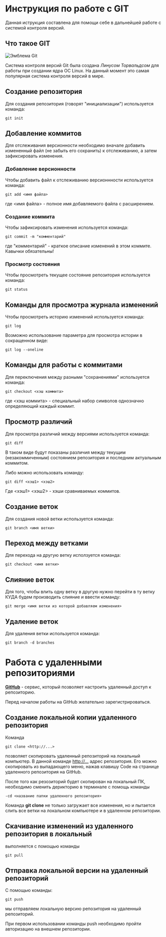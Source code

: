 # **Инструкция по работе с GIT**

Данная иструкция составлена для помощи себе в дальнейшей работе с системой контроля версий.

## Что такое GIT

![Эмблема Git](git.JPG)

Система контроля версий Git была создана *Линусом Торвальдсом* для работы при создании ядра ОС Linux. На данный момент это самая популярная система контроля версий в мире.

## Создание репозитория

Для создания репозитория (говорят "инициализации") используется команда:

    git init

## Добавление коммитов

Для отслеживания версионности необходимо вначале добавить измененный файл (не забыть его сохранить) к отслеживанию, а затем зафиксировать изменения.

### Добавление версионности

Чтобы добавить файл к отслеживанию версионнности используется команда:

    git add <имя файла>

где <имя файла> - полное имя добавляемого файла с расширением.

### Создание коммита

Чтобы зафиксировать изменения используется команда:

    git commit -m "комментарий"

где "комментарий" - краткое описание изменений в этом коммите. Кавычки обязательны!

### Просмотр состояния

Чтобы просмотреть текущее состояние репозитория используется команда:

    git status

## Команды для просмотра журнала изменений

Чтобы просмотреть историю изменений используется команда:

    git log

Возможно использование параметра для просмотра истории в сокращенном виде:

    git log --oneline

## Команды для работы с коммитами

Для переключения между разными "сохранениями" используется команда:

    git checkout <хэш коммита>

где <хэш коммита> - специальный набор символов однозначно определяющий каждый коммит.

## Просмотр различий

Для просмотра различий между версиями используется команда:

    git diff

В таком виде будут показаны различия между текущим (незакоммиченным) состоянием репозитория и последним актуальным коммитом.

Либо можно использовать команду:

    git diff <хэш1> <хэш2>

Где <хэш1> <хэш2> - хэши сравниваемых коммитов.

## Создание веток

Для создания новой ветки используется команда:

    git branch <имя ветки>

## Переход между ветками

Для перехода на другую ветку исползуется команда:

    git checkout <имя ветки>

## Слияние веток

Для того, чтобы влить одну ветку в другую нужно перейти в ту ветку КУДА будем производить слияние и ввести команду:

    git merge <имя ветки из которой добавляем изменения>

## Удаление веток

Для удаления ветки используется команда:
    
    git branch -d branches

# Работа с удаленными репозиториями

[**GitHub**](https://github.com/) - сервис, который позволяет настроить удаленный доступ к репозиторию.

Перед началом работы на GitHub желательно зарегистрироваться.

## Создание локальной копии удаленного репозитория

Команда

    git clone <http://...>

позволяет скопировать удаленный репозиторий на локальный компьютер.
В данной команде <http://...> адрес репозитория.
Его можно скопировать из выпадающего меню, нажав клавишу Code на странице удаленного репозитория на GitHub.

После того как резозиторий будет скопирован на локальный ПК, необходимо сменить дерикторию в терминале с помощь команды 

    -cd <название папки удаленного репозитория>

Команда __git clone__ не только загружает все изменения, но и пытается слить все ветки на локальном компьютере и в удаленном репозитории.

## Скачивание изменений из удаленного репозитория в локальный

выполняется с помощью команды 

    git pull

## Отправка локальной версии на удаленный репозиторий

С помощью команды: 

    git push

мы отправляем локальную версию репозитория на удаленный репозиторий.

При первом использовании команды push необходимо пройти авторизацию на внешнем репозитории.